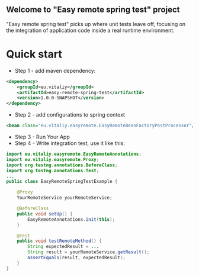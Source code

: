 Welcome to "Easy remote spring test" project
-----------------------------
"Easy remote spring test" picks up where unit tests leave off, focusing on the integration of application code inside a real runtime environment.

Quick start
===========
-   Step 1 - add maven dependency:
```xml
<dependency>
    <groupId>eu.vitaliy</groupId>
    <artifactId>easy-remote-spring-test</artifactId>
    <version>1.0.0-SNAPSHOT</version>
</dependency>

```
- Step 2 - add configurations to spring context
```xml
<bean class="eu.vitaliy.easyremote.EasyRemoteBeanFactoryPostProcessor"/>
```
- Step 3 - Run Your App
- Step 4 - Write integration test, use it like this:
```java
import eu.vitaliy.easyremote.EasyRemoteAnnotations;
import eu.vitaliy.easyremote.Proxy;
import org.testng.annotations.BeforeClass;
import org.testng.annotations.Test;
...
public class EasyRemoteSpringTestExample {

    @Proxy
    YourRemoteService yourRemoteService;

    @BeforeClass
    public void setUp() {
        EasyRemoteAnnotations.init(this);
    }

    @Test
    public void testRemoteMethod() {
		String expectedResult = ...
        String result = yourRemoteService.getResult();
        assertEquals(result, expectedResult);
    }
}

```
